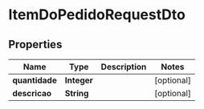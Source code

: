 # ItemDoPedidoRequestDto

## Properties
Name | Type | Description | Notes
------------ | ------------- | ------------- | -------------
**quantidade** | **Integer** |  |  [optional]
**descricao** | **String** |  |  [optional]
